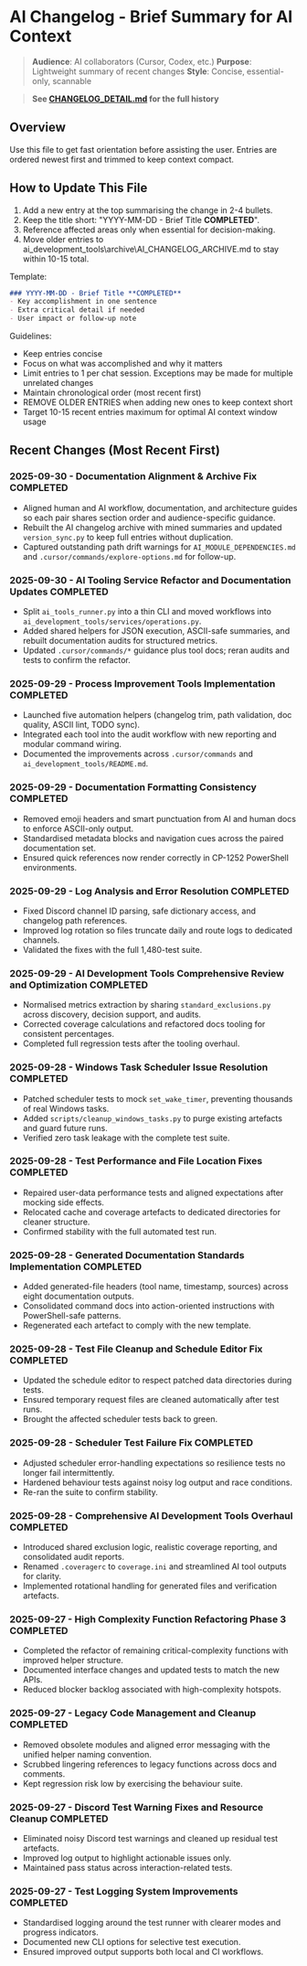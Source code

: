 # AI Changelog - Brief Summary for AI Context

> **Audience**: AI collaborators (Cursor, Codex, etc.)
> **Purpose**: Lightweight summary of recent changes
> **Style**: Concise, essential-only, scannable

> **See [CHANGELOG_DETAIL.md](../development_docs/CHANGELOG_DETAIL.md) for the full history**

## Overview
Use this file to get fast orientation before assisting the user. Entries are ordered newest first and trimmed to keep context compact.

## How to Update This File
1. Add a new entry at the top summarising the change in 2-4 bullets.
2. Keep the title short: "YYYY-MM-DD - Brief Title **COMPLETED**".
3. Reference affected areas only when essential for decision-making.
4. Move older entries to ai_development_tools\archive\AI_CHANGELOG_ARCHIVE.md to stay within 10-15 total.

Template:
```markdown
### YYYY-MM-DD - Brief Title **COMPLETED**
- Key accomplishment in one sentence
- Extra critical detail if needed
- User impact or follow-up note
```

Guidelines:
- Keep entries concise
- Focus on what was accomplished and why it matters
- Limit entries to 1 per chat session. Exceptions may be made for multiple unrelated changes
- Maintain chronological order (most recent first)
- REMOVE OLDER ENTRIES when adding new ones to keep context short
- Target 10-15 recent entries maximum for optimal AI context window usage

## Recent Changes (Most Recent First)

### 2025-09-30 - Documentation Alignment & Archive Fix **COMPLETED**
- Aligned human and AI workflow, documentation, and architecture guides so each pair shares section order and audience-specific guidance.
- Rebuilt the AI changelog archive with mined summaries and updated `version_sync.py` to keep full entries without duplication.
- Captured outstanding path drift warnings for `AI_MODULE_DEPENDENCIES.md` and `.cursor/commands/explore-options.md` for follow-up.

### 2025-09-30 - AI Tooling Service Refactor and Documentation Updates **COMPLETED**
- Split `ai_tools_runner.py` into a thin CLI and moved workflows into `ai_development_tools/services/operations.py`.
- Added shared helpers for JSON execution, ASCII-safe summaries, and rebuilt documentation audits for structured metrics.
- Updated `.cursor/commands/*` guidance plus tool docs; reran audits and tests to confirm the refactor.

### 2025-09-29 - Process Improvement Tools Implementation **COMPLETED**
- Launched five automation helpers (changelog trim, path validation, doc quality, ASCII lint, TODO sync).
- Integrated each tool into the audit workflow with new reporting and modular command wiring.
- Documented the improvements across `.cursor/commands` and `ai_development_tools/README.md`.

### 2025-09-29 - Documentation Formatting Consistency **COMPLETED**
- Removed emoji headers and smart punctuation from AI and human docs to enforce ASCII-only output.
- Standardised metadata blocks and navigation cues across the paired documentation set.
- Ensured quick references now render correctly in CP-1252 PowerShell environments.

### 2025-09-29 - Log Analysis and Error Resolution **COMPLETED**
- Fixed Discord channel ID parsing, safe dictionary access, and changelog path references.
- Improved log rotation so files truncate daily and route logs to dedicated channels.
- Validated the fixes with the full 1,480-test suite.

### 2025-09-29 - AI Development Tools Comprehensive Review and Optimization **COMPLETED**
- Normalised metrics extraction by sharing `standard_exclusions.py` across discovery, decision support, and audits.
- Corrected coverage calculations and refactored docs tooling for consistent percentages.
- Completed full regression tests after the tooling overhaul.

### 2025-09-28 - Windows Task Scheduler Issue Resolution **COMPLETED**
- Patched scheduler tests to mock `set_wake_timer`, preventing thousands of real Windows tasks.
- Added `scripts/cleanup_windows_tasks.py` to purge existing artefacts and guard future runs.
- Verified zero task leakage with the complete test suite.

### 2025-09-28 - Test Performance and File Location Fixes **COMPLETED**
- Repaired user-data performance tests and aligned expectations after mocking side effects.
- Relocated cache and coverage artefacts to dedicated directories for cleaner structure.
- Confirmed stability with the full automated test run.

### 2025-09-28 - Generated Documentation Standards Implementation **COMPLETED**
- Added generated-file headers (tool name, timestamp, sources) across eight documentation outputs.
- Consolidated command docs into action-oriented instructions with PowerShell-safe patterns.
- Regenerated each artefact to comply with the new template.

### 2025-09-28 - Test File Cleanup and Schedule Editor Fix **COMPLETED**
- Updated the schedule editor to respect patched data directories during tests.
- Ensured temporary request files are cleaned automatically after test runs.
- Brought the affected scheduler tests back to green.

### 2025-09-28 - Scheduler Test Failure Fix **COMPLETED**
- Adjusted scheduler error-handling expectations so resilience tests no longer fail intermittently.
- Hardened behaviour tests against noisy log output and race conditions.
- Re-ran the suite to confirm stability.

### 2025-09-28 - Comprehensive AI Development Tools Overhaul **COMPLETED**
- Introduced shared exclusion logic, realistic coverage reporting, and consolidated audit reports.
- Renamed `.coveragerc` to `coverage.ini` and streamlined AI tool outputs for clarity.
- Implemented rotational handling for generated files and verification artefacts.

### 2025-09-27 - High Complexity Function Refactoring Phase 3 **COMPLETED**
- Completed the refactor of remaining critical-complexity functions with improved helper structure.
- Documented interface changes and updated tests to match the new APIs.
- Reduced blocker backlog associated with high-complexity hotspots.

### 2025-09-27 - Legacy Code Management and Cleanup **COMPLETED**
- Removed obsolete modules and aligned error messaging with the unified helper naming convention.
- Scrubbed lingering references to legacy functions across docs and comments.
- Kept regression risk low by exercising the behaviour suite.

### 2025-09-27 - Discord Test Warning Fixes and Resource Cleanup **COMPLETED**
- Eliminated noisy Discord test warnings and cleaned up residual test artefacts.
- Improved log output to highlight actionable issues only.
- Maintained pass status across interaction-related tests.

### 2025-09-27 - Test Logging System Improvements **COMPLETED**
- Standardised logging around the test runner with clearer modes and progress indicators.
- Documented new CLI options for selective test execution.
- Ensured improved output supports both local and CI workflows.
